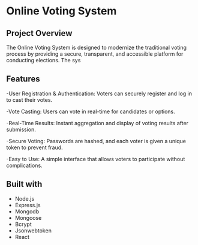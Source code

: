 # Online Voting System

## Project Overview
The Online Voting System is designed to modernize the traditional voting process by providing a secure, transparent, and accessible platform for conducting elections. The sys

## Features

-User Registration & Authentication: Voters can securely register and log in to cast their votes.

-Vote Casting: Users can vote in real-time for candidates or options.

-Real-Time Results: Instant aggregation and display of voting results after submission.

-Secure Voting: Passwords are hashed, and each voter is given a unique token to prevent fraud.

-Easy to Use: A simple interface that allows voters to participate without complications.

## Built with

- Node.js
- Express.js
- Mongodb
- Mongoose
- Bcrypt
- Jsonwebtoken
- React
